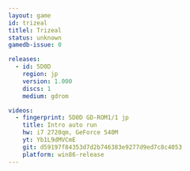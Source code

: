```yaml
---
layout: game
id: trizeal
titlel: Trizeal
status: unknown
gamedb-issue: 0

releases:
  - id: 5D0D
    region: jp
    version: 1.000
    discs: 1
    medium: gdrom

videos:
  - fingerprint: 5D0D GD-ROM1/1 jp
    title: Intro auto run
    hw: i7 2720qm, GeForce 540M
    yt: Yb1L9dMVCmE
    git: d59197f84353d7d2b746383e9277d9ed7c8c4053
    platform: win86-release
---
```

